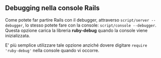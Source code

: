 ## Debugging nella console Rails

Come potete far partire Rails con il debugger, attraverso `script/server --debugger`, lo stesso potete fare con la console: `script/console --debugger`. Questa opzione carica la libreria **ruby-debug** quando la console viene inizializzata.

E' più semplice utilizzare tale opzione anziché dovere digitare `require 'ruby-debug'` nella console quando vi occorre.
